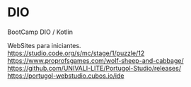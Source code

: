 # DIO
BootCamp DIO / Kotlin

WebSites para iniciantes.<br>
https://studio.code.org/s/mc/stage/1/puzzle/12 <br>
https://www.proprofsgames.com/wolf-sheep-and-cabbage/ <br>
https://github.com/UNIVALI-LITE/Portugol-Studio/releases/ <br>
https://portugol-webstudio.cubos.io/ide <br>
